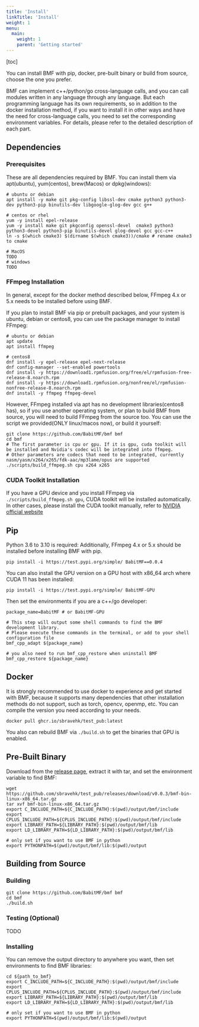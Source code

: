 ```yaml
---
title: 'Install'
linkTitle: 'Install'
weight: 1
menu:
  main:
    weight: 1
    parent: 'Getting started'
---
```


[toc]

You can install BMF with pip, docker, pre-built binary or build from source, choose the one you prefer.

BMF can implement c++/python/go cross-language calls, and you can call modules written in any language through any language. But each programming language has its own requirements, so in addition to the docker installation method, if you want to install it in other ways and have the need for cross-language calls, you need to set the corresponding environment variables. For details, please refer to the detailed description of each part.

## Dependencies

### Prerequisites

These are all dependencies required by BMF. You can install them via apt(ubuntu), yum(centos), brew(Macos) or dpkg(windows):

```Shell
# ubuntu or debian
apt install -y make git pkg-config libssl-dev cmake python3 python3-dev python3-pip binutils-dev libgoogle-glog-dev gcc g++

# centos or rhel
yum -y install epel-release
yum -y install make git pkgconfig openssl-devel  cmake3 python3 python3-devel python3-pip binutils-devel glog-devel gcc gcc-c++
ln -s $(which cmake3) $(dirname $(which cmake3))/cmake # rename cmake3 to cmake

# MacOS
TODO
# windows
TODO
```

### FFmpeg Installation

In general, except for the docker method described below, FFmpeg 4.x or 5.x needs to be installed before using BMF. 

If you plan to install BMF via pip or prebuilt packages, and your system is ubuntu, debian or centos8, you can use the package manager to install FFmpeg:

```Shell
# ubuntu or debian
apt update
apt install ffmpeg

# centos8
dnf install -y epel-release epel-next-release
dnf config-manager --set-enabled powertools
dnf install -y https://download1.rpmfusion.org/free/el/rpmfusion-free-release-8.noarch.rpm
dnf install -y https://download1.rpmfusion.org/nonfree/el/rpmfusion-nonfree-release-8.noarch.rpm
dnf install -y ffmpeg ffmpeg-devel
```

However, FFmpeg installed via apt has no development libraries(centos8 has), so if you use another operating system, or plan to build BMF from  source, you will need to build FFmpeg from the source too. You can use the script we provided(ONLY linux/macos now), or build it yourself:

```Shell
git clone https://github.com/BabitMF/bmf bmf
cd bmf
# The first parameter is cpu or gpu. If it is gpu, cuda toolkit will be installed and Nvidia's codec will be integrated into ffmpeg.
# Other parameters are codecs that need to be integrated, currently nasm/yasm/x264/x265/fdk-aac/mp3lame/opus are supported
./scripts/build_ffmpeg.sh cpu x264 x265
```

### CUDA Toolkit Installation

If you have a GPU device and you install FFmpeg via `./scripts/build_ffmpeg.sh gpu`, CUDA toolkit will be installed automatically. In other cases, please install the CUDA toolkit manually, refer to [NVIDIA official website](https://developer.nvidia.com/cuda-11.0-download-archive)

## Pip

Python 3.6 to 3.10 is required: Additionally, FFmpeg 4.x or 5.x should be installed before installing BMF with pip.

```Shell
pip install -i https://test.pypi.org/simple/ BabitMF==0.0.4
```

You can also install the GPU version on a GPU host with x86_64 arch where CUDA 11 has been installed:

```Shell
pip install -i https://test.pypi.org/simple/ BabitMF-GPU
```

Then set the environments if you are a c++/go developer:

```Shell
package_name=BabitMF # or BabitMF-GPU

# This step will output some shell commands to find the BMF development library.
# Please execute these commands in the terminal, or add to your shell configuration file
bmf_cpp_adapt ${package_name} 

# you also need to run bmf_cpp_restore when uninstall BMF
bmf_cpp_restore ${package_name}
```

## Docker

It is strongly recommended to use docker to experience and get started with BMF, because it supports many dependencies that other installation methods do not support, such as torch, opencv, openmp, etc. You can compile the version you need according to your needs.

```Shell
docker pull ghcr.io/sbravehk/test_pub:latest
```

You also can rebuild BMF via `./build.sh` to get the binaries that GPU is enabled.

## Pre-Built Binary

Download from the [release page](https://github.com/BabitMF/bmf/releases), extract it with tar, and set the environment variable to find BMF:

```Shell
wget https://github.com/sbravehk/test_pub/releases/download/v0.0.3/bmf-bin-linux-x86_64.tar.gz
tar xvf bmf-bin-linux-x86_64.tar.gz
export C_INCLUDE_PATH=${C_INCLUDE_PATH}:$(pwd)/output/bmf/include
export CPLUS_INCLUDE_PATH=${CPLUS_INCLUDE_PATH}:$(pwd)/output/bmf/include
export LIBRARY_PATH=${LIBRARY_PATH}:$(pwd)/output/bmf/lib
export LD_LIBRARY_PATH=${LD_LIBRARY_PATH}:$(pwd)/output/bmf/lib

# only set if you want to use BMF in python
export PYTHONPATH=$(pwd)/output/bmf/lib:$(pwd)/output
```

## Building from Source

### Building

```Shell
git clone https://github.com/BabitMF/bmf bmf
cd bmf
./build.sh
```

### Testing (Optional)

TODO

### Installing

You can remove the output directory to anywhere you want, then set environments to find BMF libraries:

```Shell
cd ${path_to_bmf}
export C_INCLUDE_PATH=${C_INCLUDE_PATH}:$(pwd)/output/bmf/include
export CPLUS_INCLUDE_PATH=${CPLUS_INCLUDE_PATH}:$(pwd)/output/bmf/include
export LIBRARY_PATH=${LIBRARY_PATH}:$(pwd)/output/bmf/lib
export LD_LIBRARY_PATH=${LD_LIBRARY_PATH}:$(pwd)/output/bmf/lib

# only set if you want to use BMF in python
export PYTHONPATH=$(pwd)/output/bmf/lib:$(pwd)/output
```

 